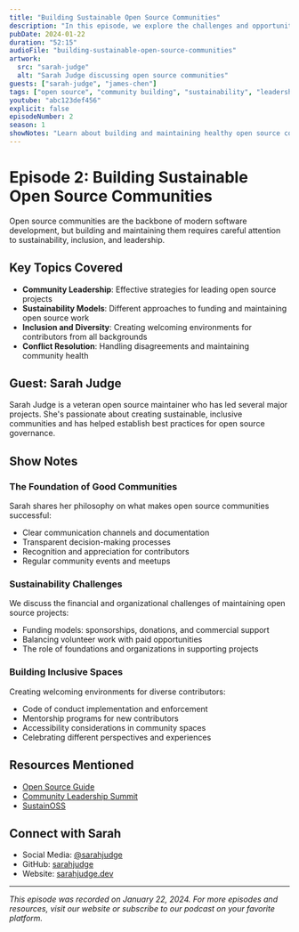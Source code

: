 ```yaml
---
title: "Building Sustainable Open Source Communities"
description: "In this episode, we explore the challenges and opportunities of building sustainable open source communities. Our guest shares insights from leading major open source projects and discusses strategies for maintaining healthy, inclusive communities."
pubDate: 2024-01-22
duration: "52:15"
audioFile: "building-sustainable-open-source-communities"
artwork:
  src: "sarah-judge"
  alt: "Sarah Judge discussing open source communities"
guests: ["sarah-judge", "james-chen"]
tags: ["open source", "community building", "sustainability", "leadership", "inclusion"]
youtube: "abc123def456"
explicit: false
episodeNumber: 2
season: 1
showNotes: "Learn about building and maintaining healthy open source communities from an experienced community leader."
---
```


# Episode 2: Building Sustainable Open Source Communities

Open source communities are the backbone of modern software development, but building and maintaining them requires careful attention to sustainability, inclusion, and leadership.

## Key Topics Covered

- **Community Leadership**: Effective strategies for leading open source projects
- **Sustainability Models**: Different approaches to funding and maintaining open source work
- **Inclusion and Diversity**: Creating welcoming environments for contributors from all backgrounds
- **Conflict Resolution**: Handling disagreements and maintaining community health

## Guest: Sarah Judge

Sarah Judge is a veteran open source maintainer who has led several major projects. She's passionate about creating sustainable, inclusive communities and has helped establish best practices for open source governance.

## Show Notes

### The Foundation of Good Communities

Sarah shares her philosophy on what makes open source communities successful:

- Clear communication channels and documentation
- Transparent decision-making processes
- Recognition and appreciation for contributors
- Regular community events and meetups

### Sustainability Challenges

We discuss the financial and organizational challenges of maintaining open source projects:

- Funding models: sponsorships, donations, and commercial support
- Balancing volunteer work with paid opportunities
- The role of foundations and organizations in supporting projects

### Building Inclusive Spaces

Creating welcoming environments for diverse contributors:

- Code of conduct implementation and enforcement
- Mentorship programs for new contributors
- Accessibility considerations in community spaces
- Celebrating different perspectives and experiences

## Resources Mentioned

- [Open Source Guide](https://opensource.guide)
- [Community Leadership Summit](https://communityleadershipsummit.com)
- [SustainOSS](https://sustainoss.org)

## Connect with Sarah

- Social Media: [@sarahjudge](https://social.example.com/sarahjudge)
- GitHub: [sarahjudge](https://github.com/sarahjudge)
- Website: [sarahjudge.dev](https://sarahjudge.dev)

---

*This episode was recorded on January 22, 2024. For more episodes and resources, visit our website or subscribe to our podcast on your favorite platform.* 
